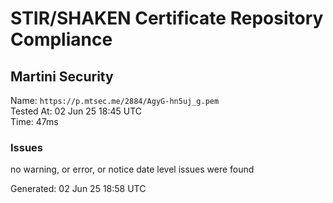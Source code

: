 # STIR/SHAKEN Certificate Repository Compliance

## Martini Security

Name: `https://p.mtsec.me/2884/AgyG-hn5uj_g.pem`\
Tested At: 02 Jun 25 18:45 UTC\
Time: 47ms

### Issues

no warning, or error, or notice date level issues were found

Generated: 02 Jun 25 18:58 UTC